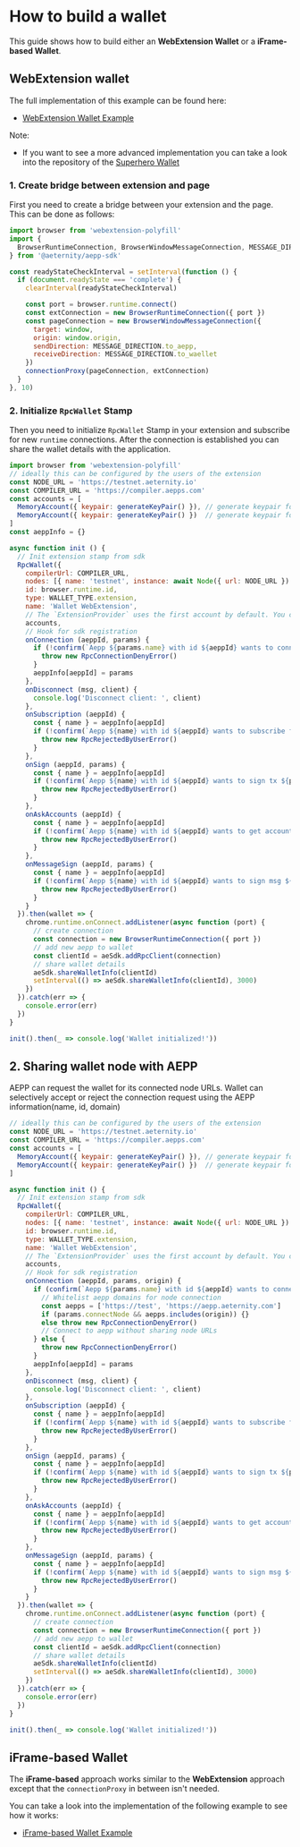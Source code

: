 # How to build a wallet

This guide shows how to build either an **WebExtension Wallet** or a **iFrame-based Wallet**.

## WebExtension wallet
The full implementation of this example can be found here:

- [WebExtension Wallet Example](https://github.com/aeternity/aepp-sdk-js/tree/master/examples/browser/wallet-web-extension)


Note:

- If you want to see a more advanced implementation you can take a look into the repository of the [Superhero Wallet](https://github.com/aeternity/superhero-wallet)

### 1. Create bridge between extension and page
First you need to create a bridge between your extension and the page. This can be done as follows:

```js
import browser from 'webextension-polyfill'
import {
  BrowserRuntimeConnection, BrowserWindowMessageConnection, MESSAGE_DIRECTION, connectionProxy
} from '@aeternity/aepp-sdk'

const readyStateCheckInterval = setInterval(function () {
  if (document.readyState === 'complete') {
    clearInterval(readyStateCheckInterval)

    const port = browser.runtime.connect()
    const extConnection = new BrowserRuntimeConnection({ port })
    const pageConnection = new BrowserWindowMessageConnection({
      target: window,
      origin: window.origin,
      sendDirection: MESSAGE_DIRECTION.to_aepp,
      receiveDirection: MESSAGE_DIRECTION.to_waellet
    })
    connectionProxy(pageConnection, extConnection)
  }
}, 10)
```

### 2. Initialize `RpcWallet` Stamp
Then you need to initialize `RpcWallet` Stamp in your extension and subscribe for new `runtime` connections.
After the connection is established you can share the wallet details with the application.

```js
import browser from 'webextension-polyfill'
// ideally this can be configured by the users of the extension
const NODE_URL = 'https://testnet.aeternity.io'
const COMPILER_URL = 'https://compiler.aepps.com'
const accounts = [
  MemoryAccount({ keypair: generateKeyPair() }), // generate keypair for account1
  MemoryAccount({ keypair: generateKeyPair() })  // generate keypair for account2
]
const aeppInfo = {}

async function init () {
  // Init extension stamp from sdk
  RpcWallet({
    compilerUrl: COMPILER_URL,
    nodes: [{ name: 'testnet', instance: await Node({ url: NODE_URL }) }],
    id: browser.runtime.id,
    type: WALLET_TYPE.extension,
    name: 'Wallet WebExtension',
    // The `ExtensionProvider` uses the first account by default. You can change active account using `selectAccount(address)` function
    accounts,
    // Hook for sdk registration
    onConnection (aeppId, params) {
      if (!confirm(`Aepp ${params.name} with id ${aeppId} wants to connect`)) {
        throw new RpcConnectionDenyError()
      }
      aeppInfo[aeppId] = params
    },
    onDisconnect (msg, client) {
      console.log('Disconnect client: ', client)
    },
    onSubscription (aeppId) {
      const { name } = aeppInfo[aeppId]
      if (!confirm(`Aepp ${name} with id ${aeppId} wants to subscribe for accounts`)) {
        throw new RpcRejectedByUserError()
      }
    },
    onSign (aeppId, params) {
      const { name } = aeppInfo[aeppId]
      if (!confirm(`Aepp ${name} with id ${aeppId} wants to sign tx ${params.tx}`)) {
        throw new RpcRejectedByUserError()
      }
    },
    onAskAccounts (aeppId) {
      const { name } = aeppInfo[aeppId]
      if (!confirm(`Aepp ${name} with id ${aeppId} wants to get accounts`)) {
        throw new RpcRejectedByUserError()
      }
    },
    onMessageSign (aeppId, params) {
      const { name } = aeppInfo[aeppId]
      if (!confirm(`Aepp ${name} with id ${aeppId} wants to sign msg ${params.message}`)) {
        throw new RpcRejectedByUserError()
      }
    }
  }).then(wallet => {
    chrome.runtime.onConnect.addListener(async function (port) {
      // create connection
      const connection = new BrowserRuntimeConnection({ port })
      // add new aepp to wallet
      const clientId = aeSdk.addRpcClient(connection)
      // share wallet details
      aeSdk.shareWalletInfo(clientId)
      setInterval(() => aeSdk.shareWalletInfo(clientId), 3000)
    })
  }).catch(err => {
    console.error(err)
  })
}

init().then(_ => console.log('Wallet initialized!'))
```

## 2. Sharing wallet node with AEPP
AEPP can request the wallet for its connected node URLs. Wallet can selectively accept or reject the connection request using the AEPP information(name, id, domain)

```js
// ideally this can be configured by the users of the extension
const NODE_URL = 'https://testnet.aeternity.io'
const COMPILER_URL = 'https://compiler.aepps.com'
const accounts = [
  MemoryAccount({ keypair: generateKeyPair() }), // generate keypair for account1
  MemoryAccount({ keypair: generateKeyPair() })  // generate keypair for account2
]

async function init () {
  // Init extension stamp from sdk
  RpcWallet({
    compilerUrl: COMPILER_URL,
    nodes: [{ name: 'testnet', instance: await Node({ url: NODE_URL }) }],
    id: browser.runtime.id,
    type: WALLET_TYPE.extension,
    name: 'Wallet WebExtension',
    // The `ExtensionProvider` uses the first account by default. You can change active account using `selectAccount(address)` function
    accounts,
    // Hook for sdk registration
    onConnection (aeppId, params, origin) {
      if (confirm(`Aepp ${params.name} with id ${aeppId} wants to connect`)) {
        // Whitelist aepp domains for node connection
        const aepps = ['https://test', 'https://aepp.aeternity.com']
        if (params.connectNode && aepps.includes(origin)) {}
        else throw new RpcConnectionDenyError()
        // Connect to aepp without sharing node URLs
      } else {
        throw new RpcConnectionDenyError()
      }
      aeppInfo[aeppId] = params
    },
    onDisconnect (msg, client) {
      console.log('Disconnect client: ', client)
    },
    onSubscription (aeppId) {
      const { name } = aeppInfo[aeppId]
      if (!confirm(`Aepp ${name} with id ${aeppId} wants to subscribe for accounts`)) {
        throw new RpcRejectedByUserError()
      }
    },
    onSign (aeppId, params) {
      const { name } = aeppInfo[aeppId]
      if (!confirm(`Aepp ${name} with id ${aeppId} wants to sign tx ${params.tx}`)) {
        throw new RpcRejectedByUserError()
      }
    },
    onAskAccounts (aeppId) {
      const { name } = aeppInfo[aeppId]
      if (!confirm(`Aepp ${name} with id ${aeppId} wants to get accounts`)) {
        throw new RpcRejectedByUserError()
      }
    },
    onMessageSign (aeppId, params) {
      const { name } = aeppInfo[aeppId]
      if (!confirm(`Aepp ${name} with id ${aeppId} wants to sign msg ${params.message}`)) {
        throw new RpcRejectedByUserError()
      }
    }
  }).then(wallet => {
    chrome.runtime.onConnect.addListener(async function (port) {
      // create connection
      const connection = new BrowserRuntimeConnection({ port })
      // add new aepp to wallet
      const clientId = aeSdk.addRpcClient(connection)
      // share wallet details
      aeSdk.shareWalletInfo(clientId)
      setInterval(() => aeSdk.shareWalletInfo(clientId), 3000)
    })
  }).catch(err => {
    console.error(err)
  })
}

init().then(_ => console.log('Wallet initialized!'))
```

## iFrame-based Wallet
The **iFrame-based** approach works similar to the **WebExtension** approach except that the `connectionProxy` in between isn't needed.

You can take a look into the implementation of the following example to see how it works:

- [iFrame-based Wallet Example](https://github.com/aeternity/aepp-sdk-js/tree/master/examples/browser/wallet-iframe)
